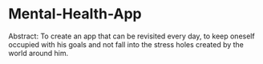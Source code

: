 # Mental-Health-App

Abstract:
To create an app that can be revisited every day, to keep oneself occupied with his goals and not fall into the stress holes created by the world around him.

